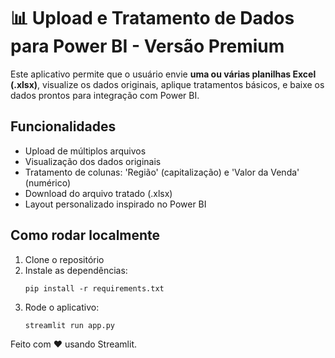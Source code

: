 
# 📊 Upload e Tratamento de Dados para Power BI - Versão Premium

Este aplicativo permite que o usuário envie **uma ou várias planilhas Excel (.xlsx)**, visualize os dados originais, aplique tratamentos básicos, e baixe os dados prontos para integração com Power BI.

## Funcionalidades
- Upload de múltiplos arquivos
- Visualização dos dados originais
- Tratamento de colunas: 'Região' (capitalização) e 'Valor da Venda' (numérico)
- Download do arquivo tratado (.xlsx)
- Layout personalizado inspirado no Power BI

## Como rodar localmente
1. Clone o repositório
2. Instale as dependências:
   ```
   pip install -r requirements.txt
   ```
3. Rode o aplicativo:
   ```
   streamlit run app.py
   ```

Feito com ❤️ usando Streamlit.
